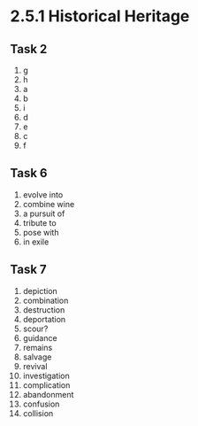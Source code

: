 # 2.5.1 Historical Heritage
## Task 2
1. g
2. h
3. a
4. b
5. i
6. d
7. e
8. c
9. f
## Task 6
1. evolve into
2. combine wine
3. a pursuit of
4. tribute to
5. pose with
6. in exile
## Task 7
1. depiction
2. combination
3. destruction
4. deportation
5. scour?
6. guidance
7. remains
8. salvage
9. revival
10. investigation
11. complication
12. abandonment
13. confusion
14. collision